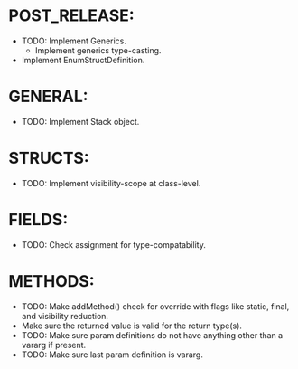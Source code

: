 # POST_RELEASE:
- TODO: Implement Generics.
  - Implement generics type-casting.
- Implement EnumStructDefinition.

# GENERAL:
- TODO: Implement Stack object.

# STRUCTS:
- TODO: Implement visibility-scope at class-level.

# FIELDS:
- TODO: Check assignment for type-compatability.

# METHODS:
- TODO: Make addMethod() check for override with flags like static, final, and visibility reduction.
- Make sure the returned value is valid for the return type(s).
- TODO: Make sure param definitions do not have anything other than a vararg if present.
- TODO: Make sure last param definition is vararg.
